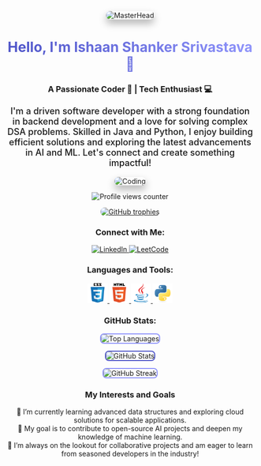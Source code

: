 <!-- Centered Master Head Image with Rounded Corners and Shadow -->
<p align="center">
  <img src="https://encrypted-tbn0.gstatic.com/images?q=tbn:ANd9GcTfprWjDuvPpYZhsrZknF_WeBZlMamSFM87yw&s" alt="MasterHead" style="border-radius:10px; box-shadow: 0 8px 16px rgba(0, 0, 0, 0.3);">
</p>

<!-- Main Title and Subtitle with Emojis and Gradient Background -->
<h1 align="center" style="background: linear-gradient(to right, #4e54c8, #8f94fb); -webkit-background-clip: text; color: transparent;">Hello, I'm Ishaan Shanker Srivastava 👋</h1>
<h3 align="center">A Passionate Coder 🚀 | Tech Enthusiast 💻</h3>

<!-- Introduction Section with Smooth Shadow Text -->
<p align="center" style="font-size: 18px; font-weight: 500;">
  I'm a driven software developer with a strong foundation in backend development and a love for solving complex DSA problems. Skilled in Java and Python, I enjoy building efficient solutions and exploring the latest advancements in AI and ML. Let's connect and create something impactful!
</p>

<!-- Animated Coding GIF with Shadow Effect -->
<p align="center">
  <img src="https://media4.giphy.com/media/v1.Y2lkPTc5MGI3NjExeHYxbGJtbXl1YnRxcjB1eDkwZDNzbzR1ZWNlbWZ1MmJscTlqZ3pncCZlcD12MV9pbnRlcm5hbF9naWZfYnlfaWQmY3Q9Zw/ve43TyDQ3B4me7d22z/giphy.webp" alt="Coding" width="400" style="box-shadow: 0 8px 16px rgba(0, 0, 0, 0.3); border-radius: 10px;">
</p>

<!-- Profile View Counter -->
<p align="center">
  <img src="https://komarev.com/ghpvc/?username=comrade-1729&label=Profile%20views&color=blue&style=flat-square" alt="Profile views counter" />
</p>

<!-- GitHub Trophies with Custom Theme and Gradient Border -->
<p align="center">
  <a href="https://github.com/ryo-ma/github-profile-trophy">
    <img src="https://github-profile-trophy.vercel.app/?username=comrade-1729&theme=juicyfresh&margin-w=15" alt="GitHub trophies" style="border-radius: 8px;">
  </a>
</p>

<!-- Connect With Me Section with Icon Animation -->
<h3 align="center">Connect with Me:</h3>
<p align="center">
  <a href="https://linkedin.com/in/ishaan-shanker-srivastava-1366541b9" target="_blank">
    <img src="https://img.icons8.com/fluent/48/000000/linkedin.png" alt="LinkedIn" style="transition: transform 0.3s;" onmouseover="this.style.transform='scale(1.2)'" onmouseout="this.style.transform='scale(1)'"/>
  </a>
  <a href="https://www.leetcode.com/ishaan_009" target="_blank">
    <img src="https://img.icons8.com/external-tal-revivo-color-tal-revivo/48/000000/external-level-up-your-coding-skills-and-quickly-land-a-job-logo-color-tal-revivo.png" alt="LeetCode" style="transition: transform 0.3s;" onmouseover="this.style.transform='scale(1.2)'" onmouseout="this.style.transform='scale(1)'"/>
  </a>
</p>

<!-- Languages and Tools Section with Hover Effects -->
<h3 align="center">Languages and Tools:</h3>
<p align="center">
  <a href="https://www.w3schools.com/css/" target="_blank">
    <img src="https://raw.githubusercontent.com/devicons/devicon/master/icons/css3/css3-original-wordmark.svg" alt="CSS3" width="40" height="40" style="transition: transform 0.3s;" onmouseover="this.style.transform='scale(1.2)'" onmouseout="this.style.transform='scale(1)'"/>
  </a>
  <a href="https://www.w3.org/html/" target="_blank">
    <img src="https://raw.githubusercontent.com/devicons/devicon/master/icons/html5/html5-original-wordmark.svg" alt="HTML5" width="40" height="40" style="transition: transform 0.3s;" onmouseover="this.style.transform='scale(1.2)'" onmouseout="this.style.transform='scale(1)'"/>
  </a>
  <a href="https://www.java.com" target="_blank">
    <img src="https://raw.githubusercontent.com/devicons/devicon/master/icons/java/java-original.svg" alt="Java" width="40" height="40" style="transition: transform 0.3s;" onmouseover="this.style.transform='scale(1.2)'" onmouseout="this.style.transform='scale(1)'"/>
  </a>
  <a href="https://www.python.org" target="_blank">
    <img src="https://raw.githubusercontent.com/devicons/devicon/master/icons/python/python-original.svg" alt="Python" width="40" height="40" style="transition: transform 0.3s;" onmouseover="this.style.transform='scale(1.2)'" onmouseout="this.style.transform='scale(1)'"/>
  </a>
</p>

<!-- GitHub Stats with Animated Counter and Gradient Border -->
<h3 align="center">GitHub Stats:</h3>
<p align="center">
  <img src="https://github-readme-stats.vercel.app/api/top-langs?username=comrade-1729&show_icons=true&layout=compact&theme=radical" alt="Top Languages" style="border: 2px solid #8f94fb; border-radius: 8px;"/>
</p>
<p align="center">
  <img src="https://github-readme-stats.vercel.app/api?username=comrade-1729&show_icons=true&theme=radical" alt="GitHub Stats" style="border: 2px solid #4e54c8; border-radius: 8px;"/>
</p>
<p align="center">
  <img src="https://github-readme-streak-stats.herokuapp.com/?user=comrade-1729&theme=radical" alt="GitHub Streak" style="border: 2px solid #8f94fb; border-radius: 8px;"/>
</p>

<!-- Additional Section for Interests and Goals -->
<h3 align="center">My Interests and Goals</h3>
<p align="center">
  🌱 I’m currently learning advanced data structures and exploring cloud solutions for scalable applications.<br>
  🎯 My goal is to contribute to open-source AI projects and deepen my knowledge of machine learning.<br>
  🚀 I’m always on the lookout for collaborative projects and am eager to learn from seasoned developers in the industry!
</p>
